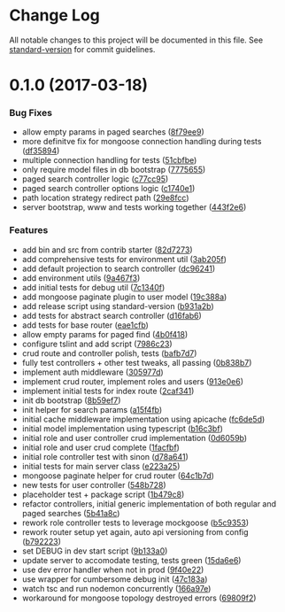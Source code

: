 # Change Log

All notable changes to this project will be documented in this file. See [standard-version](https://github.com/conventional-changelog/standard-version) for commit guidelines.

<a name="0.1.0"></a>
# 0.1.0 (2017-03-18)


### Bug Fixes

* allow empty params in paged searches ([8f79ee9](https://bitbucket.org/alexweber/gizmo-express/commit/8f79ee9))
* more definitve fix for mongoose connection handling during tests ([df35894](https://bitbucket.org/alexweber/gizmo-express/commit/df35894))
* multiple connection handling for tests ([51cbfbe](https://bitbucket.org/alexweber/gizmo-express/commit/51cbfbe))
* only require model files in db bootstrap ([7775655](https://bitbucket.org/alexweber/gizmo-express/commit/7775655))
* paged search controller logic ([c77cc95](https://bitbucket.org/alexweber/gizmo-express/commit/c77cc95))
* paged search controller options logic ([c1740e1](https://bitbucket.org/alexweber/gizmo-express/commit/c1740e1))
* path location strategy redirect path ([29e8fcc](https://bitbucket.org/alexweber/gizmo-express/commit/29e8fcc))
* server bootstrap, www and tests working together ([443f2e6](https://bitbucket.org/alexweber/gizmo-express/commit/443f2e6))


### Features

* add bin and src from contrib starter ([82d7273](https://bitbucket.org/alexweber/gizmo-express/commit/82d7273))
* add comprehensive tests for environment util ([3ab205f](https://bitbucket.org/alexweber/gizmo-express/commit/3ab205f))
* add default projection to search controller ([dc96241](https://bitbucket.org/alexweber/gizmo-express/commit/dc96241))
* add environment utils ([9a467f3](https://bitbucket.org/alexweber/gizmo-express/commit/9a467f3))
* add initial tests for debug util ([7c1340f](https://bitbucket.org/alexweber/gizmo-express/commit/7c1340f))
* add mongoose paginate plugin to user model ([19c388a](https://bitbucket.org/alexweber/gizmo-express/commit/19c388a))
* add release script using standard-version ([b931a2b](https://bitbucket.org/alexweber/gizmo-express/commit/b931a2b))
* add tests for abstract search controller ([d16fab6](https://bitbucket.org/alexweber/gizmo-express/commit/d16fab6))
* add tests for base router ([eae1cfb](https://bitbucket.org/alexweber/gizmo-express/commit/eae1cfb))
* allow empty params for paged find ([4b0f418](https://bitbucket.org/alexweber/gizmo-express/commit/4b0f418))
* configure tslint and add script ([7986c23](https://bitbucket.org/alexweber/gizmo-express/commit/7986c23))
* crud route and controller polish, tests ([bafb7d7](https://bitbucket.org/alexweber/gizmo-express/commit/bafb7d7))
* fully test controllers + other test tweaks, all passing ([0b838b7](https://bitbucket.org/alexweber/gizmo-express/commit/0b838b7))
* implement auth middleware ([305977d](https://bitbucket.org/alexweber/gizmo-express/commit/305977d))
* implement crud router, implement roles and users ([913e0e6](https://bitbucket.org/alexweber/gizmo-express/commit/913e0e6))
* implement initial tests for index route ([2caf341](https://bitbucket.org/alexweber/gizmo-express/commit/2caf341))
* init db bootstrap ([8b59ef7](https://bitbucket.org/alexweber/gizmo-express/commit/8b59ef7))
* init helper for search params ([a15f4fb](https://bitbucket.org/alexweber/gizmo-express/commit/a15f4fb))
* initial cache middleware implementation using apicache ([fc6de5d](https://bitbucket.org/alexweber/gizmo-express/commit/fc6de5d))
* initial model implementation using typescript ([b16c3bf](https://bitbucket.org/alexweber/gizmo-express/commit/b16c3bf))
* initial role and user controller crud implementation ([0d6059b](https://bitbucket.org/alexweber/gizmo-express/commit/0d6059b))
* initial role and user crud complete ([1facfbf](https://bitbucket.org/alexweber/gizmo-express/commit/1facfbf))
* initial role controller test with sinon ([d78a641](https://bitbucket.org/alexweber/gizmo-express/commit/d78a641))
* initial tests for main server class ([e223a25](https://bitbucket.org/alexweber/gizmo-express/commit/e223a25))
* mongoose paginate helper for crud router ([64c1b7d](https://bitbucket.org/alexweber/gizmo-express/commit/64c1b7d))
* new tests for user controller ([548b728](https://bitbucket.org/alexweber/gizmo-express/commit/548b728))
* placeholder test + package script ([1b479c8](https://bitbucket.org/alexweber/gizmo-express/commit/1b479c8))
* refactor controllers, initial generic implementation of both regular and paged searches ([5b41a8c](https://bitbucket.org/alexweber/gizmo-express/commit/5b41a8c))
* rework role controller tests to leverage mockgoose ([b5c9353](https://bitbucket.org/alexweber/gizmo-express/commit/b5c9353))
* rework router setup yet again, auto api versioning from config ([b792223](https://bitbucket.org/alexweber/gizmo-express/commit/b792223))
* set DEBUG in dev start script ([9b133a0](https://bitbucket.org/alexweber/gizmo-express/commit/9b133a0))
* update server to accomodate testing, tests green ([15da6e6](https://bitbucket.org/alexweber/gizmo-express/commit/15da6e6))
* use dev error handler when not in prod ([9f40e22](https://bitbucket.org/alexweber/gizmo-express/commit/9f40e22))
* use wrapper for cumbersome debug init ([47c183a](https://bitbucket.org/alexweber/gizmo-express/commit/47c183a))
* watch tsc and run nodemon concurrently ([166a97e](https://bitbucket.org/alexweber/gizmo-express/commit/166a97e))
* workaround for mongoose topology destroyed errors ([69809f2](https://bitbucket.org/alexweber/gizmo-express/commit/69809f2))
